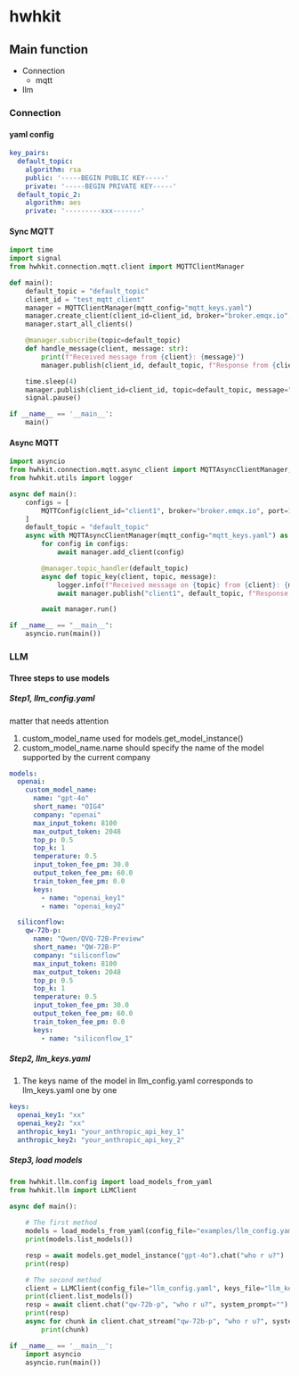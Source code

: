 
# hwhkit

## Main function
+ Connection
  + mqtt
+ llm
  
### Connection

#### yaml config
```yaml
key_pairs:
  default_topic:
    algorithm: rsa
    public: '-----BEGIN PUBLIC KEY-----'
    private: '-----BEGIN PRIVATE KEY-----'
  default_topic_2:
    algorithm: aes
    private: '---------xxx-------'
```

#### Sync MQTT 

```python
import time
import signal
from hwhkit.connection.mqtt.client import MQTTClientManager

def main():
    default_topic = "default_topic"
    client_id = "test_mqtt_client"
    manager = MQTTClientManager(mqtt_config="mqtt_keys.yaml")
    manager.create_client(client_id=client_id, broker="broker.emqx.io", port=1883)
    manager.start_all_clients()

    @manager.subscribe(topic=default_topic)
    def handle_message(client, message: str):
        print(f"Received message from {client}: {message}")
        manager.publish(client_id, default_topic, f"Response from {client}")

    time.sleep(4)
    manager.publish(client_id=client_id, topic=default_topic, message="Hello from Client2")
    signal.pause()

if __name__ == '__main__':
    main()
```

#### Async MQTT
```python
import asyncio
from hwhkit.connection.mqtt.async_client import MQTTAsyncClientManager, MQTTConfig
from hwhkit.utils import logger

async def main():
    configs = [
        MQTTConfig(client_id="client1", broker="broker.emqx.io", port=1883, username="user", password="pass"),
    ]
    default_topic = "default_topic"
    async with MQTTAsyncClientManager(mqtt_config="mqtt_keys.yaml") as manager:
        for config in configs:
            await manager.add_client(config)

        @manager.topic_handler(default_topic)
        async def topic_key(client, topic, message):
            logger.info(f"Received message on {topic} from {client}: {message}")
            await manager.publish("client1", default_topic, f"Response from {client}")

        await manager.run()

if __name__ == "__main__":
    asyncio.run(main())

```

### LLM

#### Three steps to use models

##### Step1, llm_config.yaml

matter that needs attention
1. custom_model_name used for models.get_model_instance()
2. custom_model_name.name should specify the name of the model supported by the current company

```yaml
models:
  openai:
    custom_model_name:
      name: "gpt-4o"
      short_name: "OIG4"
      company: "openai"
      max_input_token: 8100
      max_output_token: 2048
      top_p: 0.5
      top_k: 1
      temperature: 0.5
      input_token_fee_pm: 30.0
      output_token_fee_pm: 60.0
      train_token_fee_pm: 0.0
      keys:
        - name: "openai_key1"
        - name: "openai_key2"

  siliconflow:
    qw-72b-p:
      name: "Qwen/QVQ-72B-Preview"
      short_name: "QW-72B-P"
      company: "siliconflow"
      max_input_token: 8100
      max_output_token: 2048
      top_p: 0.5
      top_k: 1
      temperature: 0.5
      input_token_fee_pm: 30.0
      output_token_fee_pm: 60.0
      train_token_fee_pm: 0.0
      keys:
        - name: "siliconflow_1"

```

##### Step2, llm_keys.yaml

1. The keys name of the model in llm_config.yaml corresponds to llm_keys.yaml one by one

```yaml
keys:
  openai_key1: "xx"
  openai_key2: "xx"
  anthropic_key1: "your_anthropic_api_key_1"
  anthropic_key2: "your_anthropic_api_key_2"
```

##### Step3, load models

```python
from hwhkit.llm.config import load_models_from_yaml
from hwhkit.llm import LLMClient

async def main():
  
    # The first method
    models = load_models_from_yaml(config_file="examples/llm_config.yaml", keys_file="examples/llm_keys.yaml")
    print(models.list_models())

    resp = await models.get_model_instance("gpt-4o").chat("who r u?")
    print(resp)

    # The second method
    client = LLMClient(config_file="llm_config.yaml", keys_file="llm_keys.yaml")
    print(client.list_models())
    resp = await client.chat("qw-72b-p", "who r u?", system_prompt="")
    print(resp)
    async for chunk in client.chat_stream("qw-72b-p", "who r u?", system_prompt=""):
        print(chunk)

if __name__ == '__main__':
    import asyncio
    asyncio.run(main())
```
